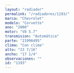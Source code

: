 ```yaml
---
layout: "radiador"
permalink: "/radiadores/1193/"
marca: "Chevrolet"
modelo: "Corvette"
ano: "2008"
motor: "V8 5.7"
transmision: "Automática"
parte: "21996495"
clima: "Con clima"
alto: "23 7/16"
ancho: "17 1/4"
observaciones: ""
id: "1193"
---
```



